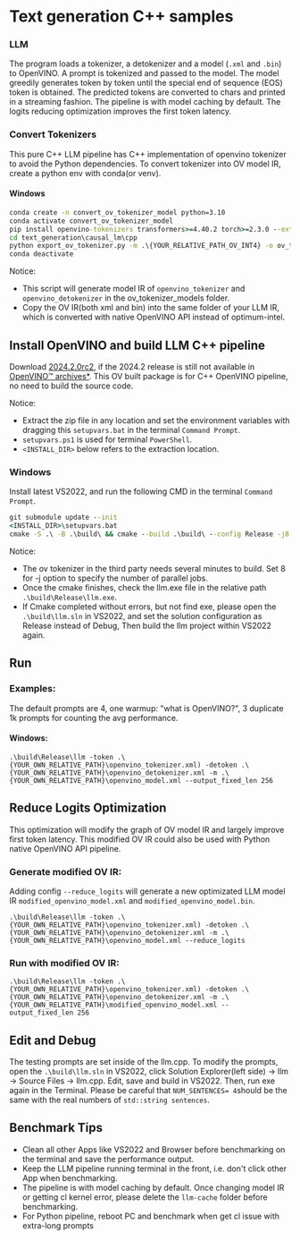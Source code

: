 # Text generation C++ samples  




### LLM

The program loads a tokenizer, a detokenizer and a model (`.xml` and `.bin`) to OpenVINO. A prompt is tokenized and passed to the model. The model greedily generates token by token until the special end of sequence (EOS) token is obtained. The predicted tokens are converted to chars and printed in a streaming fashion. The pipeline is with model caching by default. The logits reducing optimization improves the first token latency.

### Convert Tokenizers
This pure C++ LLM pipeline has C++ implementation of openvino tokenizer to avoid the Python dependencies.
To convert tokenizer into OV model IR, create a python env with conda(or venv).
#### Windows

```bat
conda create -n convert_ov_tokenizer_model python=3.10
conda activate convert_ov_tokenizer_model
pip install openvino-tokenizers transformers>=4.40.2 torch>=2.3.0 --extra-index-url https://download.pytorch.org/whl/cpu
cd text_generation\causal_lm\cpp
python export_ov_tokenizer.py -m .\{YOUR_RELATIVE_PATH_OV_INT4} -o ov_tokenizer_models
conda deactivate
```
Notice:
- This script will generate model IR of `openvino_tokenizer` and `openvino_detokenizer` in the ov_tokenizer_models folder.
- Copy the OV IR(both xml and bin) into the same folder of your LLM IR, which is converted with native OpenVINO API instead of optimum-intel.

## Install OpenVINO and build LLM C++ pipeline

Download [2024.2.0rc2](https://storage.openvinotoolkit.org/repositories/openvino/packages/pre-release/2024.2.0rc2/windows/), if the 2024.2 release is still not available in [OpenVINO™ archives*](https://storage.openvinotoolkit.org/repositories/openvino/packages/). This OV built package is for C++ OpenVINO pipeline, no need to build the source code.

Notice: 
- Extract the zip file in any location and set the environment variables with dragging this `setupvars.bat` in the terminal `Command Prompt`.
- `setupvars.ps1` is used for terminal `PowerShell`.
- `<INSTALL_DIR>` below refers to the extraction location.

### Windows
Install latest VS2022, and run the following CMD in the terminal `Command Prompt`.

```bat
git submodule update --init
<INSTALL_DIR>\setupvars.bat
cmake -S .\ -B .\build\ && cmake --build .\build\ --config Release -j8
```
Notice:
- The ov tokenizer in the third party needs several minutes to build. Set 8 for -j option to specify the number of parallel jobs. 
- Once the cmake finishes, check the llm.exe file in the relative path `.\build\Release\llm.exe`. 
- If Cmake completed without errors, but not find exe, please open the `.\build\llm.sln` in VS2022, and set the solution configuration as Release instead of Debug, Then build the llm project within VS2022 again.

  
## Run

### Examples:
The default prompts are 4, one warmup: "what is OpenVINO?", 3 duplicate 1k prompts for counting the avg performance.
#### Windows:
`.\build\Release\llm -token .\{YOUR_OWN_RELATIVE_PATH}\openvino_tokenizer.xml) -detoken .\{YOUR_OWN_RELATIVE_PATH}\openvino_detokenizer.xml -m .\{YOUR_OWN_RELATIVE_PATH}\openvino_model.xml --output_fixed_len 256`

## Reduce Logits Optimization
This optimization will modify the graph of OV model IR and largely improve first token latency.
This modified OV IR could also be used with Python native OpenVINO API pipeline.

### Generate modified OV IR:
Adding config `--reduce_logits` will generate a new optimizated LLM model IR `modified_openvino_model.xml` and `modified_openvino_model.bin`.  

`.\build\Release\llm -token .\{YOUR_OWN_RELATIVE_PATH}\openvino_tokenizer.xml) -detoken .\{YOUR_OWN_RELATIVE_PATH}\openvino_detokenizer.xml -m .\{YOUR_OWN_RELATIVE_PATH}\openvino_model.xml --reduce_logits` 

### Run with modified OV IR:
 
`.\build\Release\llm -token .\{YOUR_OWN_RELATIVE_PATH}\openvino_tokenizer.xml) -detoken .\{YOUR_OWN_RELATIVE_PATH}\openvino_detokenizer.xml -m .\{YOUR_OWN_RELATIVE_PATH}\modified_openvino_model.xml --output_fixed_len 256`

## Edit and Debug
The testing prompts are set inside of the llm.cpp. To modify the prompts, open the `.\build\llm.sln` in VS2022, click Solution Explorer(left side) -> llm -> Source Files -> llm.cpp. Edit, save and build in VS2022. Then, run exe again in the Terminal.
Please be careful that `NUM_SENTENCES= 4`should be the same with the real numbers of `std::string sentences`.

## Benchmark Tips
- Clean all other Apps like VS2022 and Browser before benchmarking on the terminal and save the performance output.
- Keep the LLM pipeline running terminal in the front, i.e. don't click other App when benchmarking.
- The pipeline is with model caching by default. Once changing model IR or getting cl kernel error, please delete the `llm-cache` folder before benchmarking. 
- For Python pipeline, reboot PC and benchmark when get cl issue with extra-long prompts
